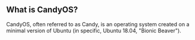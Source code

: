 ## What is CandyOS?
CandyOS, often referred to as Candy, is an operating system created on a minimal version of Ubuntu (in specific, Ubuntu 18.04, "Bionic Beaver").
